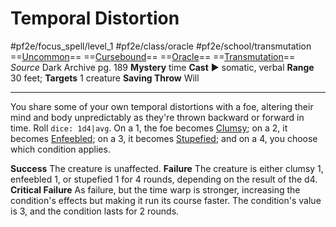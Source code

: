 # Temporal Distortion
#pf2e/focus_spell/level_1 #pf2e/class/oracle #pf2e/school/transmutation 
==[Uncommon](Uncommon.md)== ==[Cursebound](Cursebound.md)== ==[Oracle](Oracle.md)== ==[Transmutation](Transmutation.md)==
*Source* Dark Archive pg. 189
**Mystery** time
**Cast** ► somatic, verbal
**Range** 30 feet; **Targets** 1 creature
**Saving Throw** Will

---
You share some of your own temporal distortions with a foe, altering their mind and body unpredictably as they're thrown backward or forward in time. Roll `dice: 1d4|avg`. On a 1, the foe becomes [Clumsy](Clumsy.md); on a 2, it becomes [Enfeebled](Enfeebled.md); on a 3, it becomes [Stupefied](Stupefied.md); and on a 4, you choose which condition applies.

**Success** The creature is unaffected.
**Failure** The creature is either clumsy 1, enfeebled 1, or stupefied 1 for 4 rounds, depending on the result of the d4.
**Critical Failure** As failure, but the time warp is stronger, increasing the condition's effects but making it run its course faster. The condition's value is 3, and the condition lasts for 2 rounds.